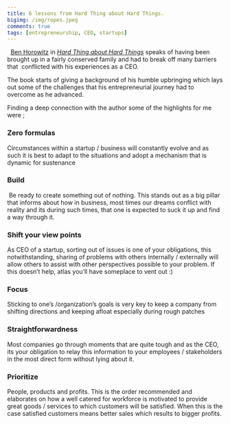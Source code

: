 ```yaml
---
title: 6 lessons from Hard Thing about Hard Things.
bigimg: /img/ropes.jpeg
comments: true
tags: [entrepreneurship, CEO, startups]
---
```


  [Ben Horowitz] in *[Hard Thing about Hard Things]* speaks of having been brought up in a fairly conserved family and had to break off many barriers that  conflicted with his experiences as a CEO. 
<!--more-->

The book starts of giving a background of his humble upbringing which lays out some of the challenges that his entrepreneurial journey had to overcome as he advanced.

Finding a deep connection with the author some of the highlights for me were ;

### Zero formulas

Circumstances within a startup / business will constantly evolve and as such it is best to adapt to the situations and adopt a mechanism that is dynamic for sustenance

### Build
 Be ready to create something out of nothing. This stands out as a big pillar that informs about how in business, most times our dreams conflict with reality and its during such times, that one is expected to suck it up and find a way through it.

### Shift your view points 
As CEO of a startup, sorting out of issues is one of your obligations, this notwithstanding, sharing of problems with others internally / externally will allow others to assist with other perspectives possible to your problem. If this doesn’t help, atlas you’ll have someplace to vent out :)

### Focus 
Sticking to one’s /organization’s goals is very key to keep a company from shifting directions and keeping afloat especially during rough patches

### Straightforwardness 
Most companies go through moments that are quite tough and as the CEO, its your obligation to relay this information to your employees / stakeholders in the most direct form without lying about it.

### Prioritize 
People, products and profits. This is the order recommended and elaborates on how a well catered for workforce is motivated to provide great goods / services to which customers will be satisfied.
When this is the case satisfied customers means better sales which results to bigger profits.



[Ben Horowitz]:https://medium.com/@bhorowitz
[Hard Thing about Hard Things]:http://www.harpercollins.com/books/Hard-Thing-About-Things-Ben-Horowitz/?isbn=9780062273208
